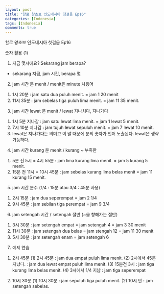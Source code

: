 ```yaml
---
layout: post
title: "할로 왕초보 인도네시아 첫걸음 Ep16"
categories: [Indonesia]
tags: [Indonesia]
comments: true
---
```


할로 왕초보 인도네시아 첫걸음 Ep16

숫자 활용 (1)   

1. 지금 몇시에요? Sekarang jam berapa? 
- sekarang 지금, jam 시간, berapa 몇 

2. jam 시간 분 menit / menit은 minute 차용어 
1) 1시 20분 : jam satu dua puluh menit. = jam 1 20 menit
2) 11시 35분 : jam sebelas tiga puluh lima menit. = jam 11 35 menit.

3. jam 시간 lewat 분 menit / lewat 지나치다, 지나가다 
1) 1시 5분 지나감 : jam satu lewat lima menit. = jam 1 lewat 5 menit. 
2) 7시 10분 지나감 : jam tujuh lewat sepuluh menit. = jam 7 lewat 10 menit. 
3) lewat은 지나가다는 의미고 이 말 때문에 분의 숫자가 먼저 노출된다. lewat은 생략가능하다. 

4. jam 시간 kurang 분 menit / kurang ~ 부족한 
1) 5분 전 5시 = 4시 55분 : jam lima kurang lima menit. = jam 5 kurang 5 menit. 
2) 15분 전 11시 = 10시 45분 : jam sebelas kurang lima belas menit = jam 11 kurang 15 menit. 

5. jam 시간 분수 (1/4 : 15분 atau 3/4 : 45분 사용)
1) 2시 15분 : jam dua seperempat = jam 2 1/4
2) 9시 45분 : jam sebilan tiga perempat = jam 9 3/4 

6. jam setengah 시간 / setengah 절반 (~을 향해가는 절반) 
1) 3시 30분 : jam setengah empat = jam setengah 4 = jam 3 30 menit 
2) 11시 30분 : jam setengah dua belas = jam stengah 12 = jam 11 30 menit 
3) 5시 30분 : jam setengah enam = jam setengah 6 

7. 예제 연습 
1) 2시 45분 
(1) 2시 45분 : jam dua empat puluh lima menit. 
(2) 2시에서 45분 지났다. : jam dua lewat empat puluh lima menit. 
(3) 15분전 3시 : jam tiga kurang lima belas menit. 
(4) 3시에서 1/4 지남 : jam tiga seperempat 

2) 10시 30분 
(1) 10시 30분 : jam sepuluh tiga puluh menit. 
(2) 10시 반 : jam setengah sebelas. 

